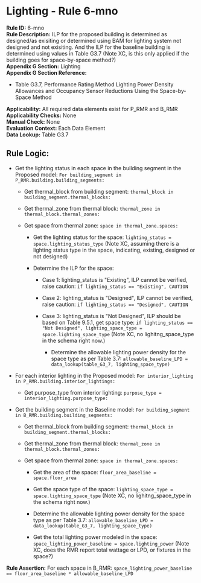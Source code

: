
# Lighting - Rule 6-mno

**Rule ID:** 6-mno  
**Rule Description:** ILP for the proposed building is determined as designed/as exisiting or determined using BAM for lighting system not designed and not exisiting. And the ILP for the baseline building is determined using values in Table G3.7 (Note XC, is this only applied if the building goes for space-by-space method?)  
**Appendix G Section:** Lighting  
**Appendix G Section Reference:**  

- Table G3.7, Performance Rating Method Lighting Power Density Allowances and Occupancy Sensor Reductions Using the Space-by-Space Method  

**Applicability:** All required data elements exist for P_RMR and B_RMR  
**Applicability Checks:** None  
**Manual Check:** None  
**Evaluation Context:** Each Data Element  
**Data Lookup:** Table G3.7  
## Rule Logic: 

- Get the lighting status in each space in the building segment in the Proposed model: ```For building_segment in P_RMR.building.building_segments:```  

  - Get thermal_block from building segment: ```thermal_block in building_segment.thermal_blocks:```

  - Get thermal_zone from thermal block: ```thermal_zone in thermal_block.thermal_zones:```

  - Get space from thermal zone: ```space in thermal_zone.spaces:```  

    - Get the lighting status for the space: ```lighting_status = space.lighting_status_type``` (Note XC, assuming there is a lighting status type in the space, indicating, existing, designed or not designed)  

    - Determine the ILP for the space:  

      - Case 1: lighting_status is "Existing", ILP cannot be verified, raise caution: ```if lighting_status == "Existing", CAUTION```
      - Case 2: lighting_status is "Designed", ILP cannot be verified, raise caution: ```if lighting_status == "Designed", CAUTION```
      - Case 3: lighting_status is "Not Designed", ILP should be based on Table 9.5.1, get space type: ```if lighting_status == "Not Designed", lighting_space_type = space.lighting_space_type``` (Note XC, no lighitng_space_type in the schema right now.)

        - Determine the allowable lighting power density for the space type as per Table 3.7: ```allowable_baseline_LPD = data_lookup(table_G3_7, lighting_space_type)```

- For each interior lighting in the Proposed model: ```For interior_lighting in P_RMR.building.interior_lightings:```
  - Get purpose_type from interior lighting: ```purpose_type =  interior_lighting.purpose_type:```  

- Get the building segment in the Baseline model: ```For building_segment in B_RMR.building.building_segments:```  

  - Get thermal_block from building segment: ```thermal_block in building_segment.thermal_blocks:```  

  - Get thermal_zone from thermal block: ```thermal_zone in thermal_block.thermal_zones:```  

  - Get space from thermal zone: ```space in thermal_zone.spaces:```  

    - Get the area of the space: ```floor_area_baseline = space.floor_area```  

    - Get the space type of the space: ```lighting_space_type = space.lighting_space_type``` (Note XC, no lighitng_space_type in the schema right now.)  

    - Determine the allowable lighting power density for the space type as per Table 3.7: ```allowable_baseline_LPD = data_lookup(table_G3_7, lighting_space_type)```  

    - Get the total lighting power modeled in the space: ```space_lighting_power_baseline = space.lighting_power``` (Note XC, does the RMR report total wattage or LPD, or fixtures in the space?)  

**Rule Assertion:** For each space in B_RMR: ```space_lighting_power_baseline == floor_area_baseline * allowable_baseline_LPD```  
